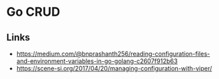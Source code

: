 # Go CRUD


## Links
- https://medium.com/@bnprashanth256/reading-configuration-files-and-environment-variables-in-go-golang-c2607f912b63
- https://scene-si.org/2017/04/20/managing-configuration-with-viper/
